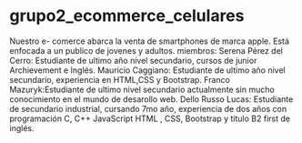 # grupo2_ecommerce_celulares
Nuestro e- comerce abarca la venta de smartphones de marca apple.
Está enfocada a un publico de jovenes y adultos.
miembros:
Serena Pérez del Cerro: Estudiante de ultimo año nivel secundario, cursos de junior Archievement e Inglés.
Mauricio Caggiano: Estudiante de ultimo año nivel secundario, experiencia en HTML,CSS y Bootstrap.
Franco Mazuryk:Estudiante de ultimo nivel secundario actualmente sin mucho conocimiento en el mundo de desarollo web.
Dello Russo Lucas: Estudiante de secundario industrial, cursando 7mo año, experiencia de dos años con programación C, C++ JavaScript HTML , CSS, Bootstrap y título B2 first de inglés.
